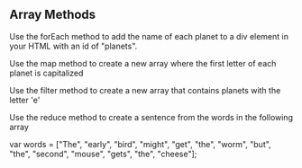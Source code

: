 ## Array Methods

Use the forEach method to add the name of each planet to a div element in your HTML with an id of "planets".

Use the map method to create a new array where the first letter of each planet is capitalized

Use the filter method to create a new array that contains planets with the letter 'e'

Use the reduce method to create a sentence from the words in the following array

var words = ["The", "early", "bird", "might", "get", "the", "worm", "but", "the", "second", "mouse", "gets", "the", "cheese"];
